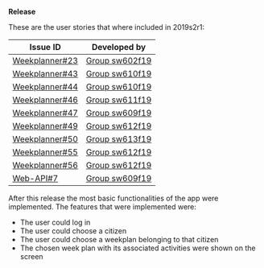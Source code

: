  **Release**

These are the user stories that where included in 2019s2r1:

| **Issue ID**   |**Developed by**                                                            |
| -------------- |---------------------------------------------------------------------------|
| [Weekplanner#23](https://github.com/aau-giraf/weekplanner/issues/23) | [Group sw602f19](https://github.com/orgs/aau-giraf/teams/sw602f19)                |
| [Weekplanner#43](https://github.com/aau-giraf/weekplanner/issues/43) | [Group sw610f19](https://github.com/orgs/aau-giraf/teams/sw610f19)                |
| [Weekplanner#44](https://github.com/aau-giraf/weekplanner/issues/44) | [Group sw610f19](https://github.com/orgs/aau-giraf/teams/sw610f19)                |
| [Weekplanner#46](https://github.com/aau-giraf/weekplanner/issues/46) | [Group sw611f19](https://github.com/orgs/aau-giraf/teams/sw611f19)                |
| [Weekplanner#47](https://github.com/aau-giraf/weekplanner/issues/47) | [Group sw609f19](https://github.com/orgs/aau-giraf/teams/sw609f19)                |
| [Weekplanner#49](https://github.com/aau-giraf/weekplanner/issues/49) | [Group sw612f19](https://github.com/orgs/aau-giraf/teams/sw612f19)                |
| [Weekplanner#50](https://github.com/aau-giraf/weekplanner/issues/50) | [Group sw613f19](https://github.com/orgs/aau-giraf/teams/sw613f19)                |
| [Weekplanner#55](https://github.com/aau-giraf/weekplanner/issues/55) | [Group sw612f19](https://github.com/orgs/aau-giraf/teams/sw612f19)                |
| [Weekplanner#56](https://github.com/aau-giraf/weekplanner/issues/56) | [Group sw612f19](https://github.com/orgs/aau-giraf/teams/sw612f19)                |
| [Web-API#7](https://github.com/aau-giraf/web-api/issues/7)           | [Group sw609f19](https://github.com/orgs/aau-giraf/teams/sw609f19)                |

After this release the most basic functionalities of the app were implemented. 
The features that were implemented were:

* The user could log in
* The user could choose a citizen
* The user could choose a weekplan belonging to that citizen
* The chosen week plan with its associated activities were shown on the screen


